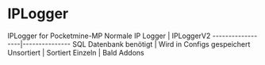 # IPLogger
IPLogger for Pocketmine-MP
Normale IP Logger | IPLoggerV2
------------------|---------------
SQL Datenbank benötigt | Wird in Configs gespeichert
Unsortiert | Sortiert
Einzeln | Bald Addons
